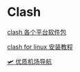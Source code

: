 # Clash

[clash 各个平台软件包](https://www.clash.la/releases/)

[clash for linux 安装教程](https://github.com/ghostxu97/clash-for-linux?tab=readme-ov-file)

[:small_airplane: 优质机场导航](https://www.ffq.la/)
